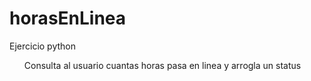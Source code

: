 # horasEnLinea
Ejercicio python
<ul>Consulta al usuario cuantas horas pasa en linea y arrogla un status</ul>
